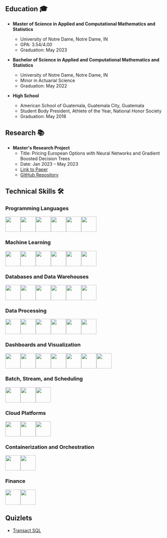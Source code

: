 ## Education 🎓

- **Master of Science in Applied and Computational Mathematics and Statistics**
  - University of Notre Dame, Notre Dame, IN
  - GPA: 3.54/4.00
  - Graduation: May 2023

- **Bachelor of Science in Applied and Computational Mathematics and Statistics**
  - University of Notre Dame, Notre Dame, IN
  - Minor in Actuarial Science
  - Graduation: May 2022

- **High School**
  - American School of Guatemala, Guatemala City, Guatemala
  - Student Body President, Athlete of the Year, National Honor Society
  - Graduation: May 2018

## Research 📚

- **Master's Research Project**
  - Title: Pricing European Options with Neural Networks and Gradient Boosted Decision Trees
  - Date: Jan 2023 – May 2023
  - [Link to Paper](https://arxiv.org/abs/2307.00476)
  - [GitHub Repository](https://github.com/juan-esteban-berger/Options_Pricing_AutoML_TensorFlow_XGBoost)

## Technical Skills 🛠️

### Programming Languages
<img src="https://img.icons8.com/color/48/000000/python.png" width="48" height="48"><img src="https://www.r-project.org/logo/Rlogo.svg" width="48" height="48"><img src="https://img.icons8.com/color/48/000000/c-plus-plus-logo.png" width="48" height="48"><img src="https://e7.pngegg.com/pngimages/170/924/png-clipart-microsoft-sql-server-microsoft-azure-sql-database-microsoft-text-logo.png" width="48" height="48"><img src="https://img.icons8.com/color/48/000000/java-coffee-cup-logo.png" width="48" height="48"><img src="https://img.icons8.com/plasticine/48/000000/bash.png" width="48" height="48">

### Machine Learning
<img src="https://img.icons8.com/color/48/000000/tensorflow.png" width="48" height="48"><img src="https://img.icons8.com/fluency/48/000000/keras.png" width="48" height="48"><img src="https://img.icons8.com/fluency/48/000000/pytorch-logo.png" width="48" height="48"><img src="https://img.icons8.com/fluency/48/000000/xgboost.png" width="48" height="48"><img src="https://img.icons8.com/fluency/48/000000/scikit-learn.png" width="48" height="48"><img src="https://img.icons8.com/fluency/48/000000/statistics.png" width="48" height="48">

### Databases and Data Warehouses
<img src="https://img.icons8.com/color/48/000000/mongodb.png" width="48" height="48"><img src="https://img.icons8.com/color/48/000000/microsoft-sql-server.png" width="48" height="48"><img src="https://img.icons8.com/color/48/000000/mysql-logo.png" width="48" height="48"><img src="https://img.icons8.com/color/48/000000/google-bigquery.png" width="48" height="48"><img src="https://img.icons8.com/color/48/000000/amazon-redshift.png" width="48" height="48"><img src="https://img.icons8.com/office/48/000000/azure-synapse-analytics.png" width="48" height="48">

### Data Processing
<img src="https://img.icons8.com/color/48/000000/pandas.png" width="48" height="48"><img src="https://img.icons8.com/color/48/000000/numpy.png" width="48" height="48"><img src="https://img.icons8.com/color/48/000000/apache-spark.png" width="48" height="48"><img src="https://img.icons8.com/dusk/48/000000/dask.png" width="48" height="48"><img src="https://img.icons8.com/color/48/000000/hadoop.png" width="48" height="48"><img src="https://img.icons8.com/color/48/000000/alteryx.png" width="48" height="48">

### Dashboards and Visualization
<img src="https://img.icons8.com/color/48/000000/power-bi.png" width="48" height="48"><img src="https://img.icons8.com/color/48/000000/tableau-software.png" width="48" height="48"><img src="https://img.icons8.com/dusk/48/000000/looker.png" width="48" height="48"><img src="https://img.icons8.com/color/48/000000/matplotlib.png" width="48" height="48"><img src="https://img.icons8.com/color/48/000000/seaborn.png" width="48" height="48"><img src="https://img.icons8.com/office/48/000000/plotly.png" width="48" height="48"><img src="https://img.icons8.com/color/48/000000/dash.png" width="48" height="48">

### Batch, Stream, and Scheduling
<img src="https://img.icons8.com/ultraviolet/48/000000/beam.png" width="48" height="48"><img src="https://img.icons8.com/color/48/000000/kafka.png" width="48" height="48"><img src="https://img.icons8.com/color/48/000000/airflow.png" width="48" height="48">

### Cloud Platforms
<img src="https://img.icons8.com/color/48/000000/amazon-web-services.png" width="48" height="48"><img src="https://img.icons8.com/color/48/000000/microsoft-azure.png" width="48" height="48"><img src="https://img.icons8.com/color/48/000000/google-cloud-platform.png" width="48" height="48">

### Containerization and Orchestration
<img src="https://img.icons8.com/color/48/000000/docker.png" width="48" height="48"><img src="https://img.icons8.com/color/48/000000/kubernetes.png" width="48" height="48">

### Finance
<img src="https://img.icons8.com/ultraviolet/48/000000/bloomberg.png" width="48" height="48"><img src="https://img.icons8.com/color/48/000000/microsoft-excel.png" width="48" height="48">

## Quizlets
  - [Transact SQL](https://quizlet.com/es/816564177/transact-sql-flash-cards/?funnelUUID=e32313e3-3a2f-45dc-9ce4-80af131d2f0b)
